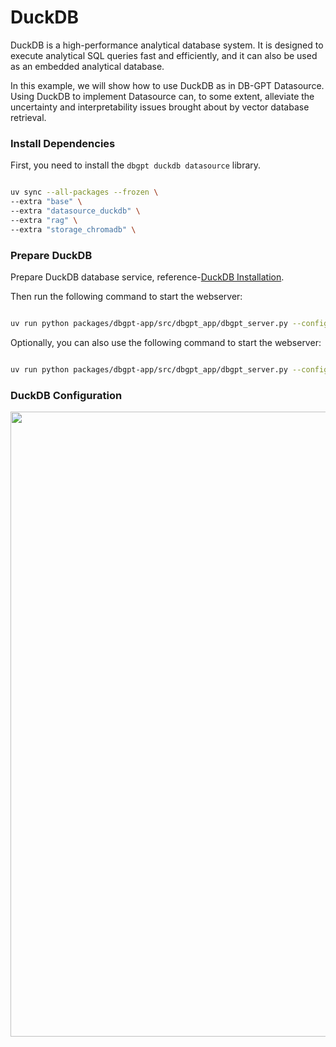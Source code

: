# DuckDB

DuckDB is a high-performance analytical database system. It is designed to execute analytical SQL queries fast and efficiently, and it can also be used as an embedded analytical database.

In this example, we will show how to use DuckDB as in DB-GPT Datasource. Using DuckDB to implement Datasource can, to some extent, alleviate the uncertainty and interpretability issues brought about by vector database retrieval.

### Install Dependencies

First, you need to install the `dbgpt duckdb datasource` library.

```bash

uv sync --all-packages --frozen \
--extra "base" \
--extra "datasource_duckdb" \
--extra "rag" \
--extra "storage_chromadb" \

```

### Prepare DuckDB

Prepare DuckDB database service, reference-[DuckDB Installation](https://duckdb.org/docs/installation).

Then run the following command to start the webserver:
```bash

uv run python packages/dbgpt-app/src/dbgpt_app/dbgpt_server.py --config configs/dbgpt-proxy-openai.toml

```

Optionally, you can also use the following command to start the webserver:
```bash

uv run python packages/dbgpt-app/src/dbgpt_app/dbgpt_server.py --config configs/dbgpt-proxy-openai.toml

```

### DuckDB Configuration
<p align="left">
  <img src={'https://github.com/user-attachments/assets/bc5ffc20-4b5b-4e24-8c29-bf5702b0e840'} width="1000px"/>
</p>